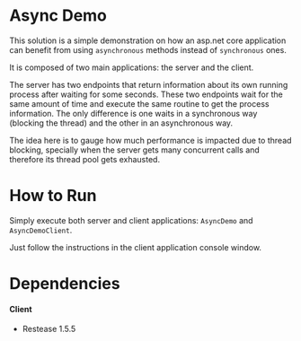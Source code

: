# Async Demo

This solution is a simple demonstration on how an asp.net core application can benefit from using `asynchronous` methods instead of `synchronous` ones.

It is composed of two main applications: the server and the client.

The server has two endpoints that return information about its own running process after waiting for some seconds. 
These two endpoints wait for the same amount of time and execute the same routine to get the process information. The only difference is
one waits in a synchronous way (blocking the thread) and the other in an asynchronous way.

The idea here is to gauge how much performance is impacted due to thread blocking, specially when the server gets many concurrent calls and  therefore its thread pool
gets exhausted.


# How to Run

Simply execute both server and client applications: `AsyncDemo` and `AsyncDemoClient`.

Just follow the instructions in the client application console window.

# Dependencies

#### Client

- Restease 1.5.5
